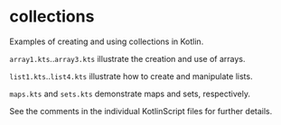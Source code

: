 # collections

Examples of creating and using collections in Kotlin.

`array1.kts`..`array3.kts` illustrate the creation and use of arrays.

`list1.kts`..`list4.kts` illustrate how to create and manipulate lists.

`maps.kts` and `sets.kts` demonstrate maps and sets, respectively.

See the comments in the individual KotlinScript files for further details.
